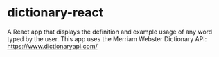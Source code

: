 # dictionary-react
A React app that displays the definition and example usage of any word typed by the user. This app uses the Merriam Webster Dictionary API: https://www.dictionaryapi.com/

